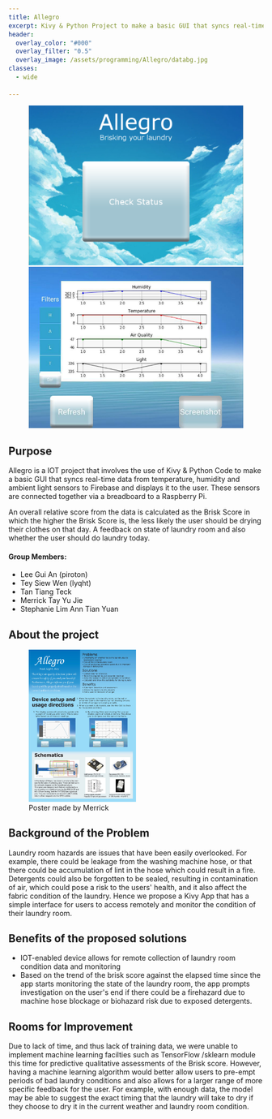 ```yaml
---
title: Allegro
excerpt: Kivy & Python Project to make a basic GUI that syncs real-time data from temperature, humidity and ambient light sensors from Firebase and displays it to the user.
header:
  overlay_color: "#000"
  overlay_filter: "0.5"
  overlay_image: /assets/programming/Allegro/databg.jpg
classes:
  - wide

---
```

<figure class="half">
    <a href="/assets/programming/Allegro/welcome_screen.png"><img src="/assets/programming/Allegro/welcome_screen.png"></a>
    <a href="/assets/programming/Allegro/data.jpg"><img src="/assets/programming/Allegro/data.jpg"></a>
</figure>

## Purpose
Allegro is a IOT project that involves the use of Kivy & Python Code to make a basic GUI that syncs real-time data from temperature, humidity and ambient light sensors to Firebase and displays it to the user. These sensors are connected together via a breadboard to a Raspberry Pi.

An overall relative score from the data is calculated as the Brisk Score in which the higher the Brisk Score is, the less likely the user should be drying their clothes on that day. A feedback on state of laundry room and also whether the user should do laundry today.

#### Group Members:
- Lee Gui An (piroton)
- Tey Siew Wen (lyqht)
- Tan Tiang Teck
- Merrick Tay Yu Jie
- Stephanie Lim Ann Tian Yuan

## About the project
<figure class="half">
  <a href="/assets/programming/poster.jpg"><img src="/assets/programming/Allegro/poster.jpg" width="50%"></a>
  <figcaption> Poster made by Merrick </figcaption>
</figure>

## Background of the Problem
Laundry room hazards are issues that have been easily overlooked. For example, there could be leakage from the washing machine hose, or that there could be accumulation of lint in the hose which could result in a fire. Detergents could also be forgotten to be sealed, resulting in contamination of air, which could pose a risk to the users' health, and it also affect the fabric condition of the laundry. Hence we propose a Kivy App that has a simple interface for users to access remotely and monitor the condition of their laundry room.


## Benefits of the proposed solutions
- IOT-enabled device allows for remote collection of laundry room condition data and monitoring
- Based on the trend of the brisk score against the elapsed time since the app starts monitoring the state of the laundry room, the app prompts investigation on the user's end if there could be a firehazard due to machine hose blockage or biohazard risk due to exposed detergents.

## Rooms for Improvement
Due to lack of time, and thus lack of training data, we were unable to implement machine learning facilties such as TensorFlow /sklearn module this time for predictive qualitative assessments of the Brisk score. However, having a machine learning algorithm would better allow users to pre-empt periods of bad laundry conditions and also allows for a larger range of more specific feedback for the user. For example, with enough data, the model may be able to suggest the exact timing that the laundry will take to dry if they choose to dry it in the current weather and laundry room condition.
